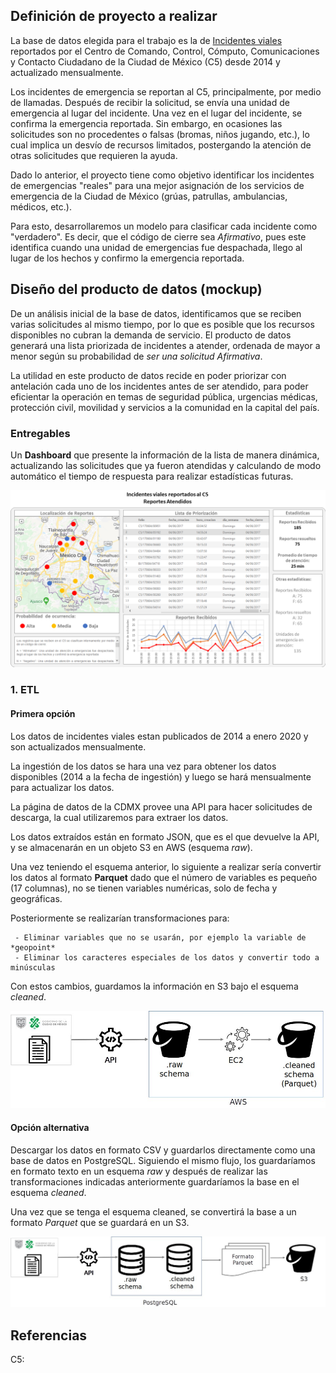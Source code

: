
## Definición de proyecto a realizar

La base de datos elegida para el trabajo es la de [Incidentes viales](https://datos.cdmx.gob.mx/explore/dataset/incidentes-viales-c5/table/?disjunctive.incidente_c4) reportados por el Centro de Comando, Control, Cómputo, Comunicaciones y Contacto Ciudadano de la Ciudad de México (C5) desde 2014 y actualizado mensualmente.

Los incidentes de emergencia se reportan al C5, principalmente, por medio de llamadas. Después de recibir la solicitud, se envía una unidad de emergencia al lugar del incidente. Una vez en el lugar del incidente, se confirma la emergencia reportada. Sin embargo, en ocasiones las solicitudes son no procedentes o falsas (bromas, niños jugando, etc.), lo cual implica un desvío de recursos limitados, postergando la atención de otras solicitudes que requieren la ayuda.

Dado lo anterior, el proyecto tiene como objetivo identificar los incidentes de emergencias "reales" para una mejor asignación de los servicios de emergencia de la Ciudad de México (grúas, patrullas, ambulancias, médicos, etc.). 

Para esto, desarrollaremos un modelo para clasificar cada incidente como "verdadero". Es decir, que el código de cierre sea *Afirmativo*, pues este identifica cuando una unidad de emergencias fue despachada, llego al lugar de los hechos y confirmo la emergencia reportada.


## Diseño del producto de datos (mockup)

De un análisis inicial de la base de datos, identificamos que se reciben varias solicitudes al mismo tiempo, por lo que es posible que los recursos disponibles no cubran la demanda de servicio. El producto de datos generará una lista priorizada de incidentes a atender, ordenada de mayor a menor según su  probabilidad de *ser una solicitud Afirmativa*.  

La utilidad en este producto de datos recide en poder priorizar con antelación cada uno de los incidentes antes de ser atendido, para poder eficientar la operación en temas de seguridad pública, urgencias médicas, protección civil, movilidad y servicios a la comunidad en la capital del país.


### Entregables

Un **Dashboard** que presente la información de la lista de manera dinámica, actualizando las solicitudes que ya fueron atendidas y calculando de modo automático el tiempo de respuesta para realizar estadísticas futuras.

![alt text](https://github.com/brunocgf/Productos_de_Datos_2020/blob/master/imagenes/mockup1.png)

### 1. ETL

####  Primera opción

Los datos de incidentes viales estan publicados de 2014 a enero 2020 y son actualizados mensualmente.

La ingestión de los datos se hara una vez para obtener los datos disponibles (2014 a la fecha de ingestión) y luego se hará mensualmente para actualizar los datos.

La página de datos de la CDMX provee una API para hacer solicitudes de descarga, la cual utilizaremos para extraer los datos.

Los datos extraídos están en formato JSON, que es el que devuelve la API, y se almacenarán en un objeto S3 en AWS (esquema *raw*).

Una vez teniendo el esquema anterior, lo siguiente a realizar sería convertir los datos al formato **Parquet** dado que el número de variables es pequeño (17 columnas), no se tienen variables numéricas, solo de fecha y geográficas.

Posteriormente se realizarían transformaciones para:
     
     - Eliminar variables que no se usarán, por ejemplo la variable de *geopoint*
     - Eliminar los caracteres especiales de los datos y convertir todo a minúsculas

Con estos cambios, guardamos la información en S3 bajo el esquema *cleaned*.

![alt text](https://github.com/ArquitecturaProductoDatos7/Diseno_producto_de_datos-/blob/master/imagenes/etl_op1.jpg)

####  Opción alternativa

Descargar los datos en formato CSV y guardarlos directamente como una base de datos en PostgreSQL. Siguiendo el mismo flujo, los guardaríamos en formato texto en un esquema *raw* y después de realizar las transformaciones indicadas anteriormente guardaríamos la base en el esquema *cleaned*.

Una vez que se tenga el esquema cleaned, se convertirá la base a un formato *Parquet* que se guardará en un S3.


![alt text](https://github.com/ArquitecturaProductoDatos7/Diseno_producto_de_datos-/blob/master/imagenes/etl_op2.jpg)

## Referencias

C5:
